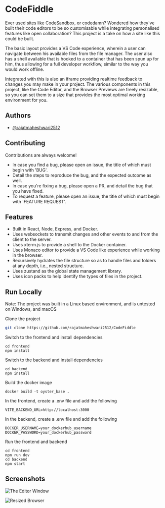 # CodeFiddle

Ever used sites like CodeSandbox, or codedamn? Wondered how they've built their code editors to be so customisable while integrating personalised features like open collaboration? This project is a take on how a site like this could be built.

The basic layout provides a VS Code experience, wherein a user can navigate between his available files from the file manager. The user also has a shell available that is hooked to a container that has been spun up for him, thus allowing for a full developer workflow, similar to the way you would work offline.

Integrated with this is also an iframe providing realtime feedback to changes you may make in your project. The various components in this project, like the Code Editor, and the Browser Previews are freely resizable, so you can set them to a size that provides the most optimal working environment for you.

## Authors

- [@rajatmaheshwari2512](https://www.github.com/rajatmaheshwari2512)

## Contributing

Contributions are always welcome!

- In case you find a bug, please open an issue, the title of which must begin with 'BUG'.
- Detail the steps to reproduce the bug, and the expected outcome as well.
- In case you're fixing a bug, please open a PR, and detail the bug that you have fixed.
- To request a feature, please open an issue, the title of which must begin with 'FEATURE REQUEST'.

## Features

- Built in React, Node, Express, and Docker.
- Uses websockets to transmit changes and other events to and from the client to the server.
- Uses xterm.js to provide a shell to the Docker container.
- Uses Monaco editor to provide a VS Code like experience while working in the browser.
- Recursively hydrates the file structure so as to handle files and folders at any depth, i.e., nested structure.
- Uses zustand as the global state management library.
- Uses icon packs to help identify the types of files in the project.

## Run Locally

Note: The project was built in a Linux based environment, and is untested on Windows, and macOS

Clone the project

```bash
git clone https://github.com/rajatmaheshwari2512/CodeFiddle
```

Switch to the frontend and install dependencies

```
cd frontend
npm install
```

Switch to the backend and install dependencies

```
cd backend
npm install
```

Build the docker image

```
docker build -t oyster_base .
```

In the frontend, create a .env file and add the following

```
VITE_BACKEND_URL=http://localhost:3000
```

In the backend, create a .env file and add the following

```
DOCKER_USERNAME=your_dockerhub_username
DOCKER_PASSWORD=your_dockerhub_password
```

Run the frontend and backend

```
cd frontend
npm run dev
cd backend
npm start
```

## Screenshots

![The Editor Window](https://i.imgur.com/Mghmoeh.png)

![Resized Browser](https://i.imgur.com/vmn8gkh.png)
